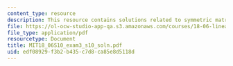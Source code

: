```yaml
---
content_type: resource
description: This resource contains solutions related to symmetric matrix.
file: https://ol-ocw-studio-app-qa.s3.amazonaws.com/courses/18-06-linear-algebra-spring-2010/edf08929f3b2b435c7d8ca85e8d5118d_MIT18_06S10_exam3_s10_soln.pdf
file_type: application/pdf
resourcetype: Document
title: MIT18_06S10_exam3_s10_soln.pdf
uid: edf08929-f3b2-b435-c7d8-ca85e8d5118d
---
```

